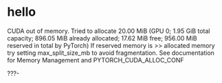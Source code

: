 # hello

CUDA out of memory. Tried to allocate 20.00 MiB (GPU 0; 1.95 GiB total capacity; 896.05 MiB already allocated; 17.62 MiB free; 956.00 MiB reserved in total by PyTorch) If reserved memory is >> allocated memory try setting max_split_size_mb to avoid fragmentation.  See documentation for Memory Management and PYTORCH_CUDA_ALLOC_CONF


???-
